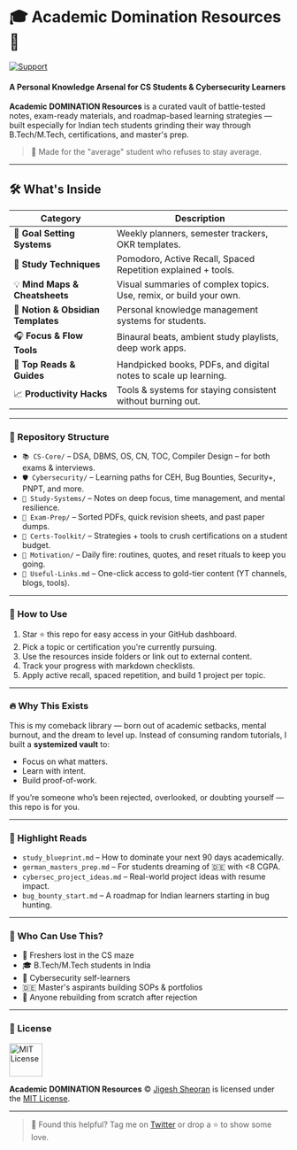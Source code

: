 <h1>🎓 Academic Domination Resources 🧠 </h1>

[![Support](https://img.shields.io/badge/Support-Buy%20Me%20a%20Chai-orange.svg)](https://www.buymeacoffee.com/jigshex)

#### A Personal Knowledge Arsenal for CS Students & Cybersecurity Learners

**Academic DOMINATION Resources** is a curated vault of battle-tested notes, exam-ready materials, and roadmap-based learning strategies — built especially for Indian tech students grinding their way through B.Tech/M.Tech, certifications, and master's prep.

> 📘 Made for the "average" student who refuses to stay average.

---

## 🛠 What's Inside

| Category | Description |
|---------|-------------|
| 🎯 **Goal Setting Systems** | Weekly planners, semester trackers, OKR templates. |
| 🧩 **Study Techniques** | Pomodoro, Active Recall, Spaced Repetition explained + tools. |
| 💡 **Mind Maps & Cheatsheets** | Visual summaries of complex topics. Use, remix, or build your own. |
| 📑 **Notion & Obsidian Templates** | Personal knowledge management systems for students. |
| 🎧 **Focus & Flow Tools** | Binaural beats, ambient study playlists, deep work apps. |
| 📘 **Top Reads & Guides** | Handpicked books, PDFs, and digital notes to scale up learning. |
| 📈 **Productivity Hacks** | Tools & systems for staying consistent without burning out. |

---

### 📁 Repository Structure

- `📚 CS-Core/` – DSA, DBMS, OS, CN, TOC, Compiler Design – for both exams & interviews.
- `🛡️ Cybersecurity/` – Learning paths for CEH, Bug Bounties, Security+, PNPT, and more.
- `🧠 Study-Systems/` – Notes on deep focus, time management, and mental resilience.
- `📜 Exam-Prep/` – Sorted PDFs, quick revision sheets, and past paper dumps.
- `🎯 Certs-Toolkit/` – Strategies + tools to crush certifications on a student budget.
- `🚀 Motivation/` – Daily fire: routines, quotes, and reset rituals to keep you going.
- `🔗 Useful-Links.md` – One-click access to gold-tier content (YT channels, blogs, tools).

---

### 🧪 How to Use

<ol>
  <li>Star ⭐ this repo for easy access in your GitHub dashboard.</li>
  <li>Pick a topic or certification you're currently pursuing.</li>
  <li>Use the resources inside folders or link out to external content.</li>
  <li>Track your progress with markdown checklists.</li>
  <li>Apply active recall, spaced repetition, and build 1 project per topic.</li>
</ol>

---

### 🔥 Why This Exists

This is my comeback library — born out of academic setbacks, mental burnout, and the dream to level up. Instead of consuming random tutorials, I built a **systemized vault** to:

- Focus on what matters.
- Learn with intent.
- Build proof-of-work.

If you’re someone who’s been rejected, overlooked, or doubting yourself — this repo is for you.

---

### 🧠 Highlight Reads

- `study_blueprint.md` – How to dominate your next 90 days academically.
- `german_masters_prep.md` – For students dreaming of 🇩🇪 with <8 CGPA.
- `cybersec_project_ideas.md` – Real-world project ideas with resume impact.
- `bug_bounty_start.md` – A roadmap for Indian learners starting in bug hunting.

---

### 🙌 Who Can Use This?

- 🔰 Freshers lost in the CS maze  
- 🎓 B.Tech/M.Tech students in India  
- 🔐 Cybersecurity self-learners  
- 🇩🇪 Master's aspirants building SOPs & portfolios  
- 🧠 Anyone rebuilding from scratch after rejection

---

### 📜 License

<p align="left">
  <a rel="license" href="https://opensource.org/licenses/MIT">
    <img alt="MIT License" src="https://cloud.githubusercontent.com/assets/5456665/18950087/fbe0681a-865f-11e6-9552-e59d038d5913.png" width="60em"/>
  </a>
</p>

**Academic DOMINATION Resources** © [Jigesh Sheoran](https://github.com/sheoraninfosec) is licensed under the [MIT License](https://opensource.org/licenses/MIT).

---

> 💬 Found this helpful? Tag me on [Twitter](https://twitter.com/sheoraninfosec) or drop a ⭐ to show some love.
